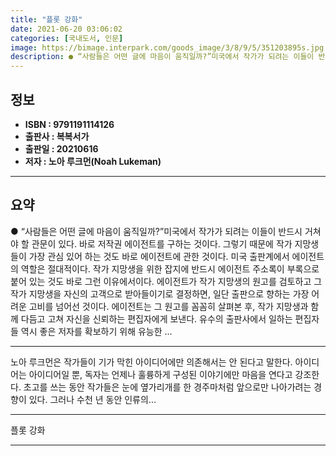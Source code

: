 ```yaml
---
title: "플롯 강화"
date: 2021-06-20 03:06:02
categories: [국내도서, 인문]
image: https://bimage.interpark.com/goods_image/3/8/9/5/351203895s.jpg
description: ● “사람들은 어떤 글에 마음이 움직일까?”미국에서 작가가 되려는 이들이 반드시 거쳐야 할 관문이 있다. 바로 저작권 에이전트를 구하는 것이다. 그렇기 때문에 작가 지망생들이 가장 관심 있어 하는 것도 바로 에이전트에 관한 것이다. 미국 출판계에서 에이전트의 역할은 절대적이다. 작가
---
```


## **정보**

- **ISBN : 9791191114126**
- **출판사 : 복복서가**
- **출판일 : 20210616**
- **저자 : 노아 루크먼(Noah Lukeman)**

------



## **요약**

●  “사람들은 어떤 글에 마음이 움직일까?”미국에서 작가가 되려는 이들이 반드시 거쳐야 할 관문이 있다. 바로 저작권 에이전트를 구하는 것이다. 그렇기 때문에 작가 지망생들이 가장 관심 있어 하는 것도 바로 에이전트에 관한 것이다. 미국 출판계에서 에이전트의 역할은 절대적이다. 작가 지망생을 위한 잡지에 반드시 에이전트 주소록이 부록으로 붙어 있는 것도 바로 그런 이유에서이다. 에이전트가 작가 지망생의 원고를 검토하고 그 작가 지망생을 자신의 고객으로 받아들이기로 결정하면, 일단 출판으로 향하는 가장 어려운 고비를 넘어선 것이다. 에이전트는 그 원고를 꼼꼼히 살펴본 후, 작가 지망생과 함께 다듬고 고쳐 자신을 신뢰하는 편집자에게 보낸다. 유수의 출판사에서 일하는 편집자들 역시 좋은 저자를 확보하기 위해 유능한 ...

------

노아 루크먼은 작가들이 기가 막힌 아이디어에만 의존해서는 안 된다고 말한다. 아이디어는 아이디어일 뿐, 독자는 언제나 훌륭하게 구성된 이야기에만 마음을 연다고 강조한다. 초고를 쓰는 동안 작가들은 눈에 옆가리개를 한 경주마처럼 앞으로만 나아가려는 경향이 있다. 그러나 수천 년 동안 인류의... 

------


플롯 강화 

------


